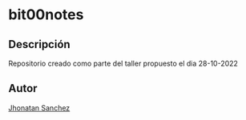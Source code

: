 # bit00notes
## Descripción
Repositorio creado como parte del taller propuesto el dia 28-10-2022
## Autor 
[Jhonatan Sanchez](jdsr424@gmail.com)
